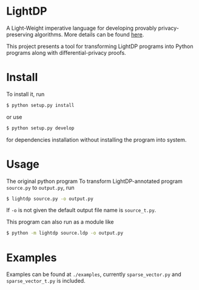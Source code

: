 # LightDP

A Light-Weight imperative language for developing provably privacy-preserving algorithms.
More details can be found [here](http://www.cse.psu.edu/~dbz5017/pub/popl17.pdf).

This project presents a tool for transforming LightDP programs into Python programs along with differential-privacy proofs.

# Install

To install it, run

```bash
$ python setup.py install
```

or use 

```bash
$ python setup.py develop
```

for dependencies installation without installing the program into system.

# Usage

The original python program 
To transform LightDP-annotated program `source.py` to `output.py`, run

```bash
$ lightdp source.py -o output.py
```

If `-o` is not given the default output file name is `source_t.py`.

This program can also run as a module like

```bash
$ python -m lightdp source.ldp -o output.py
```

# Examples

Examples can be found at `./examples`, currently `sparse_vector.py` and `sparse_vector_t.py` is included.